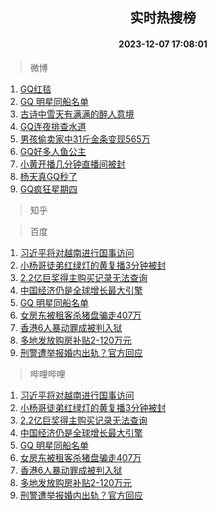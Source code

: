 <div align="center"><h2>实时热搜榜</h2><h4>2023-12-07 17:08:01</h4></div>

> 微博  

1. [GQ红毯](https://s.weibo.com/weibo?q=GQ%E7%BA%A2%E6%AF%AF&t=31&band_rank=1&Refer=top)<br />
2. [GQ 明星同船名单](https://s.weibo.com/weibo?q=GQ%20%E6%98%8E%E6%98%9F%E5%90%8C%E8%88%B9%E5%90%8D%E5%8D%95&t=31&band_rank=2&Refer=top)<br />
3. [古诗中雪天有满满的醉人意境](https://s.weibo.com/weibo?q=%23%E5%8F%A4%E8%AF%97%E4%B8%AD%E9%9B%AA%E5%A4%A9%E6%9C%89%E6%BB%A1%E6%BB%A1%E7%9A%84%E9%86%89%E4%BA%BA%E6%84%8F%E5%A2%83%23&t=31&band_rank=3&Refer=top)<br />
4. [GQ连夜排查水道](https://s.weibo.com/weibo?q=GQ%E8%BF%9E%E5%A4%9C%E6%8E%92%E6%9F%A5%E6%B0%B4%E9%81%93&t=31&band_rank=4&Refer=top)<br />
5. [男孩偷卖家中31斤金条变现565万](https://s.weibo.com/weibo?q=%23%E7%94%B7%E5%AD%A9%E5%81%B7%E5%8D%96%E5%AE%B6%E4%B8%AD31%E6%96%A4%E9%87%91%E6%9D%A1%E5%8F%98%E7%8E%B0565%E4%B8%87%23&t=31&band_rank=5&Refer=top)<br />
6. [GQ好多人鱼公主](https://s.weibo.com/weibo?q=GQ%E5%A5%BD%E5%A4%9A%E4%BA%BA%E9%B1%BC%E5%85%AC%E4%B8%BB&t=31&band_rank=6&Refer=top)<br />
7. [小黄开播几分钟直播间被封](https://s.weibo.com/weibo?q=%23%E5%B0%8F%E9%BB%84%E5%BC%80%E6%92%AD%E5%87%A0%E5%88%86%E9%92%9F%E7%9B%B4%E6%92%AD%E9%97%B4%E8%A2%AB%E5%B0%81%23&t=31&band_rank=7&Refer=top)<br />
8. [杨天真GQ秒了](https://s.weibo.com/weibo?q=%23%E6%9D%A8%E5%A4%A9%E7%9C%9FGQ%E7%A7%92%E4%BA%86%23&t=31&band_rank=8&Refer=top)<br />
9. [GQ疯狂星期四](https://s.weibo.com/weibo?q=%23GQ%E7%96%AF%E7%8B%82%E6%98%9F%E6%9C%9F%E5%9B%9B%23&t=31&band_rank=9&Refer=top)<br />

> 知乎  


> 百度  

1. [习近平将对越南进行国事访问](https://www.baidu.com/s?wd=%E4%B9%A0%E8%BF%91%E5%B9%B3%E5%B0%86%E5%AF%B9%E8%B6%8A%E5%8D%97%E8%BF%9B%E8%A1%8C%E5%9B%BD%E4%BA%8B%E8%AE%BF%E9%97%AE&sa=fyb_news&rsv_dl=fyb_news)<br />
2. [小杨哥徒弟红绿灯的黄复播3分钟被封](https://www.baidu.com/s?wd=%E5%B0%8F%E6%9D%A8%E5%93%A5%E5%BE%92%E5%BC%9F%E7%BA%A2%E7%BB%BF%E7%81%AF%E7%9A%84%E9%BB%84%E5%A4%8D%E6%92%AD3%E5%88%86%E9%92%9F%E8%A2%AB%E5%B0%81&sa=fyb_news&rsv_dl=fyb_news)<br />
3. [2.2亿巨奖得主购买记录无法查询](https://www.baidu.com/s?wd=2.2%E4%BA%BF%E5%B7%A8%E5%A5%96%E5%BE%97%E4%B8%BB%E8%B4%AD%E4%B9%B0%E8%AE%B0%E5%BD%95%E6%97%A0%E6%B3%95%E6%9F%A5%E8%AF%A2&sa=fyb_news&rsv_dl=fyb_news)<br />
4. [中国经济仍是全球增长最大引擎](https://www.baidu.com/s?wd=%E4%B8%AD%E5%9B%BD%E7%BB%8F%E6%B5%8E%E4%BB%8D%E6%98%AF%E5%85%A8%E7%90%83%E5%A2%9E%E9%95%BF%E6%9C%80%E5%A4%A7%E5%BC%95%E6%93%8E&sa=fyb_news&rsv_dl=fyb_news)<br />
5. [GQ 明星同船名单](https://www.baidu.com/s?wd=GQ+%E6%98%8E%E6%98%9F%E5%90%8C%E8%88%B9%E5%90%8D%E5%8D%95&sa=fyb_news&rsv_dl=fyb_news)<br />
6. [女房东被租客杀猪盘骗走407万](https://www.baidu.com/s?wd=%E5%A5%B3%E6%88%BF%E4%B8%9C%E8%A2%AB%E7%A7%9F%E5%AE%A2%E6%9D%80%E7%8C%AA%E7%9B%98%E9%AA%97%E8%B5%B0407%E4%B8%87&sa=fyb_news&rsv_dl=fyb_news)<br />
7. [香港6人暴动罪成被判入狱](https://www.baidu.com/s?wd=%E9%A6%99%E6%B8%AF6%E4%BA%BA%E6%9A%B4%E5%8A%A8%E7%BD%AA%E6%88%90%E8%A2%AB%E5%88%A4%E5%85%A5%E7%8B%B1&sa=fyb_news&rsv_dl=fyb_news)<br />
8. [多地发放购房补贴2-120万元](https://www.baidu.com/s?wd=%E5%A4%9A%E5%9C%B0%E5%8F%91%E6%94%BE%E8%B4%AD%E6%88%BF%E8%A1%A5%E8%B4%B42-120%E4%B8%87%E5%85%83&sa=fyb_news&rsv_dl=fyb_news)<br />
9. [刑警遭举报婚内出轨？官方回应](https://www.baidu.com/s?wd=%E5%88%91%E8%AD%A6%E9%81%AD%E4%B8%BE%E6%8A%A5%E5%A9%9A%E5%86%85%E5%87%BA%E8%BD%A8%EF%BC%9F%E5%AE%98%E6%96%B9%E5%9B%9E%E5%BA%94&sa=fyb_news&rsv_dl=fyb_news)<br />

> 哔哩哔哩  

1. [习近平将对越南进行国事访问](https://www.baidu.com/s?wd=%E4%B9%A0%E8%BF%91%E5%B9%B3%E5%B0%86%E5%AF%B9%E8%B6%8A%E5%8D%97%E8%BF%9B%E8%A1%8C%E5%9B%BD%E4%BA%8B%E8%AE%BF%E9%97%AE&sa=fyb_news&rsv_dl=fyb_news)<br />
2. [小杨哥徒弟红绿灯的黄复播3分钟被封](https://www.baidu.com/s?wd=%E5%B0%8F%E6%9D%A8%E5%93%A5%E5%BE%92%E5%BC%9F%E7%BA%A2%E7%BB%BF%E7%81%AF%E7%9A%84%E9%BB%84%E5%A4%8D%E6%92%AD3%E5%88%86%E9%92%9F%E8%A2%AB%E5%B0%81&sa=fyb_news&rsv_dl=fyb_news)<br />
3. [2.2亿巨奖得主购买记录无法查询](https://www.baidu.com/s?wd=2.2%E4%BA%BF%E5%B7%A8%E5%A5%96%E5%BE%97%E4%B8%BB%E8%B4%AD%E4%B9%B0%E8%AE%B0%E5%BD%95%E6%97%A0%E6%B3%95%E6%9F%A5%E8%AF%A2&sa=fyb_news&rsv_dl=fyb_news)<br />
4. [中国经济仍是全球增长最大引擎](https://www.baidu.com/s?wd=%E4%B8%AD%E5%9B%BD%E7%BB%8F%E6%B5%8E%E4%BB%8D%E6%98%AF%E5%85%A8%E7%90%83%E5%A2%9E%E9%95%BF%E6%9C%80%E5%A4%A7%E5%BC%95%E6%93%8E&sa=fyb_news&rsv_dl=fyb_news)<br />
5. [GQ 明星同船名单](https://www.baidu.com/s?wd=GQ+%E6%98%8E%E6%98%9F%E5%90%8C%E8%88%B9%E5%90%8D%E5%8D%95&sa=fyb_news&rsv_dl=fyb_news)<br />
6. [女房东被租客杀猪盘骗走407万](https://www.baidu.com/s?wd=%E5%A5%B3%E6%88%BF%E4%B8%9C%E8%A2%AB%E7%A7%9F%E5%AE%A2%E6%9D%80%E7%8C%AA%E7%9B%98%E9%AA%97%E8%B5%B0407%E4%B8%87&sa=fyb_news&rsv_dl=fyb_news)<br />
7. [香港6人暴动罪成被判入狱](https://www.baidu.com/s?wd=%E9%A6%99%E6%B8%AF6%E4%BA%BA%E6%9A%B4%E5%8A%A8%E7%BD%AA%E6%88%90%E8%A2%AB%E5%88%A4%E5%85%A5%E7%8B%B1&sa=fyb_news&rsv_dl=fyb_news)<br />
8. [多地发放购房补贴2-120万元](https://www.baidu.com/s?wd=%E5%A4%9A%E5%9C%B0%E5%8F%91%E6%94%BE%E8%B4%AD%E6%88%BF%E8%A1%A5%E8%B4%B42-120%E4%B8%87%E5%85%83&sa=fyb_news&rsv_dl=fyb_news)<br />
9. [刑警遭举报婚内出轨？官方回应](https://www.baidu.com/s?wd=%E5%88%91%E8%AD%A6%E9%81%AD%E4%B8%BE%E6%8A%A5%E5%A9%9A%E5%86%85%E5%87%BA%E8%BD%A8%EF%BC%9F%E5%AE%98%E6%96%B9%E5%9B%9E%E5%BA%94&sa=fyb_news&rsv_dl=fyb_news)<br />
